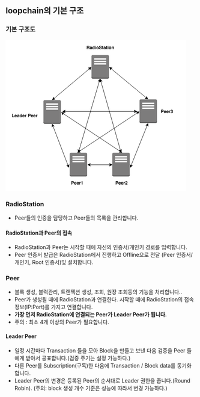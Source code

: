 


## loopchain의 기본 구조

### 기본 구조도

![Peer Network](images/PeerNetwork.png)



### RadioStation
* Peer들의 인증을 담당하고 Peer들의 목록을 관리합니다.


#### RadioStation과 Peer의 접속
* RadioStation과 Peer는 시작할 때에 자신의 인증서/개인키 경로를 입력합니다.
* Peer 인증서 발급은 RadioStation에서 진행하고 Offline으로 전달 (Peer 인증서/개인키, Root 인증서)및 설치합니다.

### Peer
* 블록 생성, 블럭관리, 트랜젝션 생성, 조회, 원장 조회등의 기능을 처리합니다..
* Peer가 생성될 때에 RadioStation과 연결한다. 시작할 때에 RadioStation의 접속정보(IP:Port)를 가지고 연결합니다.
* **가장 먼저 RadioStation에 연결되는 Peer가 Leader Peer가 됩니다.**
* 주의 : 최소 4개 이상의 Peer가 필요합니다.

#### Leader Peer
* 일정 시간마다 Transaction 들을 모아 Block을 만들고 보낸 다음 검증을 Peer 들에게 받아서 공표합니다.(검증 주기는 설정 가능하다.)
* 다른 Peer를 Subscription(구독)한 다음에 Transaction / Block data를 동기화합니다.
* Leader Peer의 변경은 등록된 Peer의 순서대로 Leader 권한을 줍니다.(Round Robin). (주의: block 생성 개수 기준은 성능에 따라서 변경 가능하다.)
